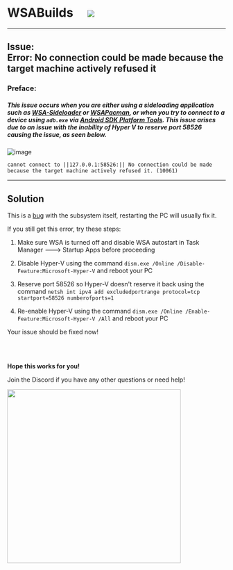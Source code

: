 # WSABuilds &nbsp; &nbsp; <img src="https://img.shields.io/github/downloads/MustardChef/WSABuilds/total?label=Total%20Downloads&style=for-the-badge"/> &nbsp; 

---
## Issue: </br> Error: No connection could be made because the target machine actively refused it
### Preface:
##### This issue occurs when you are either using a sideloading application such as [WSA-Sideloader](https://github.com/infinitepower18/WSA-Sideloader) or [WSAPacman](https://github.com/alesimula/wsa_pacman), or when you try to connect to a device using ``adb.exe`` via [Android SDK Platform Tools](https://developer.android.com/tools/releases/platform-tools). This issue arises due to an issue with the inability of Hyper V to reserve port 58526 causing the issue, as seen below.

![image](https://user-images.githubusercontent.com/68516357/230793765-6c72a7d7-796f-4cb9-8a45-3d40b4f1d38f.png)

```
cannot connect to ||127.0.0.1:58526:|| No connection could be made because the target machine actively refused it. (10061)
```
---

## Solution

This is a [bug](https://github.com/microsoft/WSA/issues/136) with the subsystem itself, restarting the PC will usually fix it.

If you still get this error, try these steps:

1. Make sure WSA is turned off and disable WSA autostart in Task Manager ---> Startup Apps before proceeding

2. Disable Hyper-V using the command ``dism.exe /Online /Disable-Feature:Microsoft-Hyper-V`` and reboot your PC

3. Reserve port 58526 so Hyper-V doesn't reserve it back using the command `netsh int ipv4 add excludedportrange protocol=tcp startport=58526 numberofports=1`

4. Re-enable Hyper-V using the command `dism.exe /Online /Enable-Feature:Microsoft-Hyper-V /All` and reboot your PC

Your issue should be fixed now!

<br/>
<br/>

**Hope this works for you!**

Join the Discord if you have any other questions or need help!

[<img src="https://invidget.switchblade.xyz/2thee7zzHZ" style="width: 400px;"/>](https://discord.gg/2thee7zzHZ)

